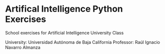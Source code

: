 # Artifical Intelligence Python Exercises

School exercises for Artificial Intelligence University Class

University: Universidad Autónoma de Baja California 
Professor: Raúl Ignacio Navarro Almanza


